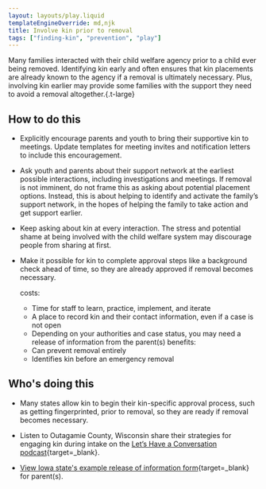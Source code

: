 ```yaml
---
layout: layouts/play.liquid
templateEngineOverride: md,njk
title: Involve kin prior to removal
tags: ["finding-kin", "prevention", "play"]
---
```


Many families interacted with their child welfare agency prior to a child ever being removed. Identifying kin early and often ensures that kin placements are already known to the agency if a removal is ultimately necessary. Plus, involving kin earlier may provide some families with the support they need to avoid a removal altogether.{.t-large}

## How to do this

* Explicitly encourage parents and youth to bring their supportive kin to meetings. Update templates for meeting invites and notification letters to include this encouragement.

* Ask youth and parents about their support network at the earliest possible interactions, including investigations and meetings. If removal is not imminent, do not frame this as asking about potential placement options. Instead, this is about helping to identify and activate the family’s support network, in the hopes of helping the family to take action and get support earlier.

* Keep asking about kin at every interaction. The stress and potential shame at being involved with the child welfare system may discourage people from sharing at first.

* Make it possible for kin to complete approval steps like a background check ahead of time, so they are already approved if removal becomes necessary.

  costs:
    - Time for staff to learn, practice, implement, and iterate
    - A place to record kin and their contact information, even if a case is not open
    - Depending on your authorities and case status, you may need a release of information from the parent(s)
  benefits:
    - Can prevent removal entirely
    - Identifies kin before an emergency removal

## Who's doing this

* Many states allow kin to begin their kin-specific approval process, such as getting fingerprinted, prior to removal, so they are ready if removal becomes necessary.

* Listen to Outagamie County, Wisconsin share their strategies for engaging kin during intake on the [Let’s Have a Conversation podcast](https://open.spotify.com/episode/0GRYSP8UA21ZevmYMSSRHd){target=_blank}.

* [View Iowa state's example release of information form](https://hhs.iowa.gov/sites/default/files/470-2115.pdf){target=_blank} for parent(s).